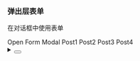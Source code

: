 ### 弹出层表单

在对话框中使用表单

<div class="cell-demo vp-raw">
  <yc-button @click="handleClick">Open Form Modal</yc-button>
  <yc-modal
    v-model:visible="visible"
    title="Modal Form"
    @cancel="handleCancel"
    @before-ok="handleBeforeOk">
    <yc-form :model="form">
      <yc-form-item
        field="name"
        label="Name">
        <yc-input v-model="form.name" />
      </yc-form-item>
      <yc-form-item
        field="post"
        label="Post">
        <yc-select v-model="form.post">
          <yc-option value="post1">Post1</yc-option>
          <yc-option value="post2">Post2</yc-option>
          <yc-option value="post3">Post3</yc-option>
          <yc-option value="post4">Post4</yc-option>
        </yc-select>
      </yc-form-item>
    </yc-form>
  </yc-modal>
</div>

<script setup>
import { reactive, ref } from 'vue';
const visible = ref(false);
const form = reactive({
  name: '',
  post: '',
});
const handleClick = () => {
  visible.value = true;
};
const handleBeforeOk = (done) => {
  console.log(form);
  window.setTimeout(() => {
    done();
    // prevent close
    // done(false)
  }, 3000);
};
const handleCancel = () => {
  visible.value = false;
};
</script>

<details>
<summary>
 <button class="code-btn"  >
    <icon-code />
 </button>
</summary>

```vue
<template>
  <yc-button @click="handleClick">Open Form Modal</yc-button>
  <yc-modal
    v-model:visible="visible"
    title="Modal Form"
    @cancel="handleCancel"
    @before-ok="handleBeforeOk">
    <yc-form :model="form">
      <yc-form-item
        field="name"
        label="Name">
        <yc-input v-model="form.name" />
      </yc-form-item>
      <yc-form-item
        field="post"
        label="Post">
        <yc-select v-model="form.post">
          <yc-option value="post1">Post1</yc-option>
          <yc-option value="post2">Post2</yc-option>
          <yc-option value="post3">Post3</yc-option>
          <yc-option value="post4">Post4</yc-option>
        </yc-select>
      </yc-form-item>
    </yc-form>
  </yc-modal>
</template>

<script setup>
import { reactive, ref } from 'vue';
const visible = ref(false);
const form = reactive({
  name: '',
  post: '',
});
const handleClick = () => {
  visible.value = true;
};
const handleBeforeOk = (done) => {
  console.log(form);
  window.setTimeout(() => {
    done();
    // prevent close
    // done(false)
  }, 3000);
};
const handleCancel = () => {
  visible.value = false;
};
</script>
```

</details>
